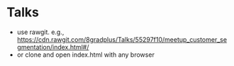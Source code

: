 # Talks
* use rawgit. e.g.,  https://cdn.rawgit.com/8gradplus/Talks/55297f10/meetup_customer_segmentation/index.html#/
* or clone and open index.html with any browser
